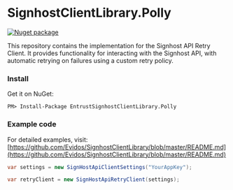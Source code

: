 # SignhostClientLibrary.Polly
[![Nuget package](https://img.shields.io/nuget/v/EntrustSignhostClientLibrary.Polly.svg)](https://www.nuget.org/Packages/EntrustSignhostClientLibrary.Polly)

This repository contains the implementation for the Signhost API Retry Client. It provides functionality for interacting with the Signhost API, with automatic retrying on failures using a custom retry policy.

### Install
Get it on NuGet:

`PM> Install-Package EntrustSignhostClientLibrary.Polly`

### Example code

For detailed examples, visit: [https://github.com/Evidos/SignhostClientLibrary/blob/master/README.md](https://github.com/Evidos/SignhostClientLibrary/blob/master/README.md)

```c#
var settings = new SignHostApiClientSettings("YourAppKey");

var retryClient = new SignHostApiRetryClient(settings);

```